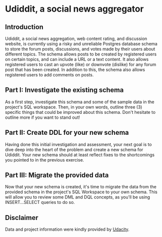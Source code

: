 # Udiddit, a social news aggregator

## Introduction

Udiddit, a social news aggregation, web content rating, and discussion website, is currently
using a risky and unreliable Postgres database schema to store the forum posts,
discussions, and votes made by their users about different topics.
The schema allows posts to be created by registered users on certain topics, and can
include a URL or a text content. It also allows registered users to cast an upvote (like) or
downvote (dislike) for any forum post that has been created. In addition to this, the schema
also allows registered users to add comments on posts.

## Part I: Investigate the existing schema

As a first step, investigate this schema and some of the sample data in the project's SQL
workspace. Then, in your own words, outline three (3) specific things that could be
improved about this schema. Don't hesitate to outline more if you want to stand out!

## Part II: Create DDL for your new schema

Having done this initial investigation and assessment, your next goal is to dive deep into
the heart of the problem and create a new schema for Udiddit. Your new schema should at
least reflect fixes to the shortcomings you pointed to in the previous exercise.

## Part III: Migrate the provided data

Now that your new schema is created, it's time to migrate the data from the provided
schema in the project's SQL Workspace to your own schema. This will allow you to review
some DML and DQL concepts, as you'll be using INSERT...SELECT queries to do so.


## Disclaimer

Data and project information were kindly provided by [Udacity](https://www.udacity.com/).
